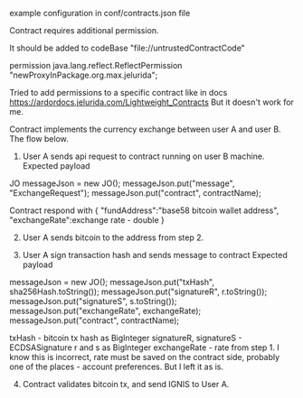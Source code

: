 
example configuration in conf/contracts.json file

Contract requires additional permission.

It should be added to codeBase "file://untrustedContractCode"

permission java.lang.reflect.ReflectPermission "newProxyInPackage.org.max.jelurida";

Tried to add permissions to a specific contract like in docs https://ardordocs.jelurida.com/Lightweight_Contracts
But it doesn't work for me.

Contract implements the currency exchange between user A and user B. The flow below.

1. User A sends api request to contract running on user B machine.
Expected payload

 JO messageJson = new JO();
 messageJson.put("message", "ExchangeRequest");
 messageJson.put("contract", contractName);
 
 Contract respond with
 {
 "fundAddress":"base58 bitcoin wallet address",
 "exchangeRate":exchange rate - double
 }
 
 2. User A sends bitcoin to the address from step 2.
 
 3. User A sign transaction hash and sends message to contract
 Expected payload
 
 messageJson = new JO();
 messageJson.put("txHash", sha256Hash.toString());
 messageJson.put("signatureR", r.toString());
 messageJson.put("signatureS", s.toString());
 messageJson.put("exchangeRate", exchangeRate);
 messageJson.put("contract", contractName);
 
 txHash - bitcoin tx hash as BigInteger
 signatureR, signatureS - ECDSASignature r and s as BigInteger
 exchangeRate - rate from step 1. I know this is incorrect, rate must be saved on the contract side,
 probably one of the places - account preferences. But I left it as is.
 
 4. Contract validates bitcoin tx, and send IGNIS to User A.
 
 
